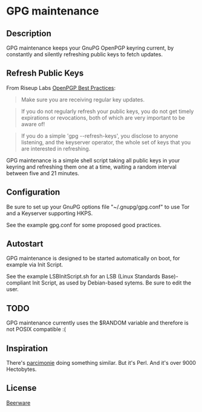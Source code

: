 GPG maintenance
===============

Description
-----------

GPG maintenance keeps your GnuPG OpenPGP keyring current, by constantly and silently refreshing public keys to fetch updates.

Refresh Public Keys
-------------------

From Riseup Labs [OpenPGP Best Practices](https://we.riseup.net/riseuplabs+paow/openpgp-best-practices):

> Make sure you are receiving regular key updates.

> If you do not regularly refresh your public keys, you do not get timely expirations or revocations, both of which are very important to be aware of!

> If you do a simple 'gpg --refresh-keys', you disclose to anyone listening, and the keyserver operator, the whole set of keys that you are interested in refreshing.

GPG maintenance is a simple shell script taking all public keys in your keyring and refreshing them one at a time, waiting a random interval between five and 21 minutes.

Configuration
-------------

Be sure to set up your GnuPG options file "~/.gnupg/gpg.conf" to use Tor and a Keyserver supporting HKPS.

See the example gpg.conf for some proposed good practices.

Autostart
---------

GPG maintenance is designed to be started automatically on boot, for example via Init Script.

See the example LSBInitScript.sh for an LSB (Linux Standards Base)-compliant Init Script, as used by Debian-based sytems. Be sure to edit the user.

TODO
----

GPG maintenance currently uses the $RANDOM variable and therefore is not POSIX compatible :(

Inspiration
-----------

There's [parcimonie](https://gaffer.ptitcanardnoir.org/intrigeri/code/parcimonie/) doing something similar. But it's Perl. And it's over 9000 Hectobytes.

License
-------

[Beerware](https://en.wikipedia.org/wiki/Beerware)
